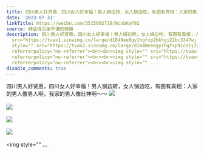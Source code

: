 ```yaml
---
title: 四川男人好贤惠，四川女人好幸福！男人锅边转，女人锅边吃，有图有真相：人家的男人像男人啊，我家的男人像灶神啊～～ [图片][图片][图片][图片][图片]
date: '2023-07-31'
linkTitle: https://weibo.com/3515092710/NcobKwY92
source: 种豆得瓜谢不谦的微博
description: 四川男人好贤惠，四川女人好幸福！男人锅边转，女人锅边吃，有图有真相：人家的男人像男人啊，我家的男人像灶神啊～～ <img style=""
  src="https://tvax1.sinaimg.cn/large/d1840ee6gy1hgfxp2bkhgj22bc3347wj.jpg" referrerpolicy="no-referrer"><br><br><img
  style="" src="https://tvax2.sinaimg.cn/large/d1840ee6gy1hgfxp91co1j22bc334x6q.jpg"
  referrerpolicy="no-referrer"><br><br><img style="" src="https://tvax1.sinaimg.cn/large/d1840ee6gy1hgfxpm1n5bj22bc334npf.jpg"
  referrerpolicy="no-referrer"><br><br><img style="" src="https://tvax4.sinaimg.cn/large/d1840ee6gy1hgfxpsh5xxj22bc334hdv.jpg"
  referrerpolicy="no-referrer"><br><br><img style="" ...
disable_comments: true
---
```

四川男人好贤惠，四川女人好幸福！男人锅边转，女人锅边吃，有图有真相：人家的男人像男人啊，我家的男人像灶神啊～～ <img style="" src="https://tvax1.sinaimg.cn/large/d1840ee6gy1hgfxp2bkhgj22bc3347wj.jpg" referrerpolicy="no-referrer"><br><br><img style="" src="https://tvax2.sinaimg.cn/large/d1840ee6gy1hgfxp91co1j22bc334x6q.jpg" referrerpolicy="no-referrer"><br><br><img style="" src="https://tvax1.sinaimg.cn/large/d1840ee6gy1hgfxpm1n5bj22bc334npf.jpg" referrerpolicy="no-referrer"><br><br><img style="" src="https://tvax4.sinaimg.cn/large/d1840ee6gy1hgfxpsh5xxj22bc334hdv.jpg" referrerpolicy="no-referrer"><br><br><img style="" ...
